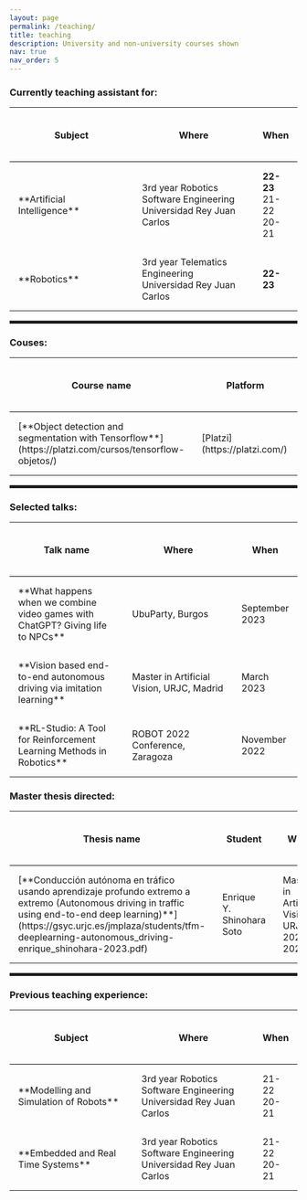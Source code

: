 ```yaml
---
layout: page
permalink: /teaching/
title: teaching
description: University and non-university courses shown
nav: true
nav_order: 5
---
```


<style>
table{
    border-collapse: collapse;
    border-spacing: 0;
}

th{
    border-bottom:1px solid #000000;
    padding: 15px;
}

td{
    padding: 15px;
}

hr {
    display: block;
    height: 5px;
    border: 0;
    border-top: 1px solid #ccc;
    margin: 1em 0;
    padding: 0;
}
</style>

<h3>Currently teaching assistant for:</h3>

<table>
    <colgroup>
        <col width="50%" />
        <col width="50%" />
    </colgroup>
    <thead>
        <tr class="header">
            <th><h4>Subject</h4></th>
            <th><h4>Where</h4></th>
            <th><h4>When</h4></th>
        </tr>
    </thead>
    <tbody>
        <tr>
            <td markdown="span">**Artificial Intelligence**</td>
            <td markdown="span">3rd year Robotics Software Engineering<br>Universidad Rey Juan Carlos</td>
            <td markdown="span"><span style="font-weight: bold;">22-23</span><br>21-22<br>20-21</td>
        </tr>
        <tr>
            <td markdown="span">**Robotics**</td>
            <td markdown="span">3rd year Telematics Engineering<br>Universidad Rey Juan Carlos</td>
            <td markdown="span"><span style="font-weight: bold;">22-23</span></td>
        </tr>
    </tbody>
</table>

<hr/>

<h3>Couses:</h3>

<table>
    <colgroup>
        <col width="50%" />
        <col width="50%" />
    </colgroup>
    <thead>
        <tr class="header">
            <th><h4>Course name</h4></th>
            <th><h4>Platform</h4></th>
        </tr>
    </thead>
    <tbody>
        <tr>
            <td markdown="span">[**Object detection and segmentation with Tensorflow**](https://platzi.com/cursos/tensorflow-objetos/)</td>
            <td markdown="span">[Platzi](https://platzi.com/)</td>
        </tr>
    </tbody>
</table>

<hr/>

<h3>Selected talks:</h3>

<table>
    <colgroup>
        <col width="50%" />
        <col width="50%" />
    </colgroup>
    <thead>
        <tr class="header">
            <th><h4>Talk name</h4></th>
            <th><h4>Where</h4></th>
            <th><h4>When</h4></th>
        </tr>
    </thead>
    <tbody>
        <tr>
            <td markdown="span">**What happens when we combine video games with ChatGPT? Giving life to NPCs**</td>
            <td markdown="span">UbuParty, Burgos</td>
            <td markdown="span">September 2023</td>
        </tr>
        <tr>
            <td markdown="span">**Vision based end-to-end autonomous driving via imitation learning**</td>
            <td markdown="span">Master in Artificial Vision, URJC, Madrid</td>
            <td markdown="span">March 2023</td>
        </tr>
        <tr>
            <td markdown="span">**RL-Studio: A Tool for Reinforcement Learning Methods in Robotics**</td>
            <td markdown="span">ROBOT 2022 Conference, Zaragoza</td>
            <td markdown="span">November 2022</td>
        </tr>
    </tbody>
</table>

<h3>Master thesis directed:</h3>

<table>
    <colgroup>
        <col width="50%" />
        <col width="50%" />
    </colgroup>
    <thead>
        <tr class="header">
            <th><h4>Thesis name</h4></th>
            <th><h4>Student</h4></th>
            <th><h4>When</h4></th>
        </tr>
    </thead>
    <tbody>
        <tr>
            <td markdown="span">[**Conducción autónoma en tráfico usando aprendizaje profundo extremo a extremo (Autonomous driving in traffic using end-to-end deep learning)**](https://gsyc.urjc.es/jmplaza/students/tfm-deeplearning-autonomous_driving-enrique_shinohara-2023.pdf)</td>
            <td markdown="span">Enrique Y. Shinohara Soto</td>
            <td markdown="span">Master in Artificial Vision, URJC, 2022-2023</td>
        </tr>
    </tbody>
</table>


<hr/>

<h3>Previous teaching experience:</h3>

<table>
    <colgroup>
        <col width="50%" />
        <col width="50%" />
    </colgroup>
    <thead>
        <tr class="header">
            <th><h4>Subject</h4></th>
            <th><h4>Where</h4></th>
            <th><h4>When</h4></th>
        </tr>
    </thead>
    <tbody>
        <tr>
            <td markdown="span">**Modelling and Simulation of Robots**</td>
            <td markdown="span">3rd year Robotics Software Engineering<br>Universidad Rey Juan Carlos</td>
            <td markdown="span">21-22<br>20-21</td>
        </tr>
        <tr>
            <td markdown="span">**Embedded and Real Time Systems**</td>
            <td markdown="span">3rd year Robotics Software Engineering<br>Universidad Rey Juan Carlos</td>
            <td markdown="span">21-22<br>20-21</td>
        </tr>
    </tbody>
</table>